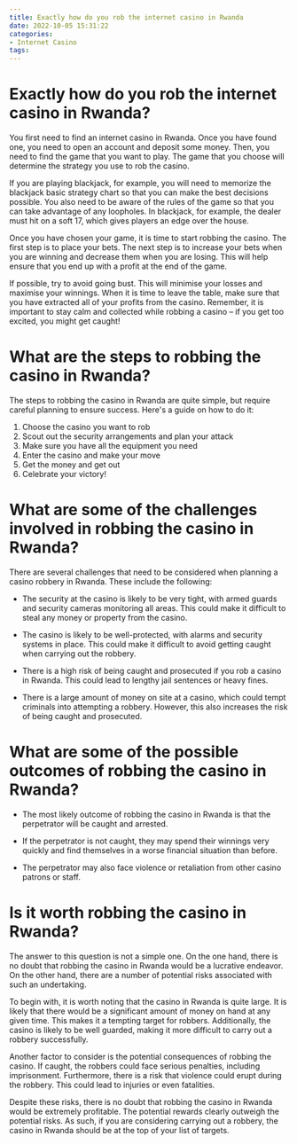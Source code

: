 ```yaml
---
title: Exactly how do you rob the internet casino in Rwanda
date: 2022-10-05 15:31:22
categories:
- Internet Casino
tags:
---
```



#  Exactly how do you rob the internet casino in Rwanda?

You first need to find an internet casino in Rwanda. Once you have found one, you need to open an account and deposit some money. Then, you need to find the game that you want to play. The game that you choose will determine the strategy you use to rob the casino.

If you are playing blackjack, for example, you will need to memorize the blackjack basic strategy chart so that you can make the best decisions possible. You also need to be aware of the rules of the game so that you can take advantage of any loopholes. In blackjack, for example, the dealer must hit on a soft 17, which gives players an edge over the house.

Once you have chosen your game, it is time to start robbing the casino. The first step is to place your bets. The next step is to increase your bets when you are winning and decrease them when you are losing. This will help ensure that you end up with a profit at the end of the game.

If possible, try to avoid going bust. This will minimise your losses and maximise your winnings. When it is time to leave the table, make sure that you have extracted all of your profits from the casino. Remember, it is important to stay calm and collected while robbing a casino – if you get too excited, you might get caught!

#  What are the steps to robbing the casino in Rwanda?

The steps to robbing the casino in Rwanda are quite simple, but require careful planning to ensure success. Here's a guide on how to do it:

1. Choose the casino you want to rob
2. Scout out the security arrangements and plan your attack
3. Make sure you have all the equipment you need
4. Enter the casino and make your move
5. Get the money and get out
6. Celebrate your victory!

#  What are some of the challenges involved in robbing the casino in Rwanda?

There are several challenges that need to be considered when planning a casino robbery in Rwanda. These include the following:

* The security at the casino is likely to be very tight, with armed guards and security cameras monitoring all areas. This could make it difficult to steal any money or property from the casino.

* The casino is likely to be well-protected, with alarms and security systems in place. This could make it difficult to avoid getting caught when carrying out the robbery.

* There is a high risk of being caught and prosecuted if you rob a casino in Rwanda. This could lead to lengthy jail sentences or heavy fines.

* There is a large amount of money on site at a casino, which could tempt criminals into attempting a robbery. However, this also increases the risk of being caught and prosecuted.

#  What are some of the possible outcomes of robbing the casino in Rwanda?

* The most likely outcome of robbing the casino in Rwanda is that the perpetrator will be caught and arrested.

* If the perpetrator is not caught, they may spend their winnings very quickly and find themselves in a worse financial situation than before.

* The perpetrator may also face violence or retaliation from other casino patrons or staff.

#  Is it worth robbing the casino in Rwanda?

The answer to this question is not a simple one. On the one hand, there is no doubt that robbing the casino in Rwanda would be a lucrative endeavor. On the other hand, there are a number of potential risks associated with such an undertaking.

To begin with, it is worth noting that the casino in Rwanda is quite large. It is likely that there would be a significant amount of money on hand at any given time. This makes it a tempting target for robbers. Additionally, the casino is likely to be well guarded, making it more difficult to carry out a robbery successfully.

Another factor to consider is the potential consequences of robbing the casino. If caught, the robbers could face serious penalties, including imprisonment. Furthermore, there is a risk that violence could erupt during the robbery. This could lead to injuries or even fatalities.

Despite these risks, there is no doubt that robbing the casino in Rwanda would be extremely profitable. The potential rewards clearly outweigh the potential risks. As such, if you are considering carrying out a robbery, the casino in Rwanda should be at the top of your list of targets.